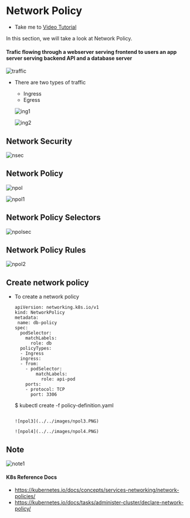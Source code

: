 # Network Policy

  - Take me to [Video Tutorial](https://kodekloud.com/topic/network-policy/)

In this section, we will take a look at Network Policy.

#### Trafic flowing through a webserver serving frontend to users an app server serving backend API and a database server

  ![traffic](../../images/traffic.PNG)

- There are two types of traffic
  - Ingress
  - Egress

   ![ing1](../../images/ing1.PNG)

   ![ing2](../../images/ing2.PNG)

## Network Security

  ![nsec](../../images/nsec.PNG)

## Network Policy

  ![npol](../../images/npol.PNG)

  ![npol1](../../images/npol1.PNG)

## Network Policy Selectors

  ![npolsec](../../images/npolsec.PNG)

## Network Policy Rules

  ![npol2](../../images/npol2.PNG)

## Create network policy

- To create a network policy
  ```
  apiVersion: networking.k8s.io/v1
  kind: NetworkPolicy
  metadata:
   name: db-policy
  spec:
    podSelector:
      matchLabels:
        role: db
    policyTypes:
    - Ingress
    ingress:
    - from:
      - podSelector:
          matchLabels:
            role: api-pod
      ports:
      - protocol: TCP
        port: 3306
  ```
  $ kubectl create -f policy-definition.yaml
  ```

  ![npol3](../../images/npol3.PNG)

  ![npol4](../../images/npol4.PNG)

## Note

 ![note1](../../images/note1.PNG)

#### K8s Reference Docs
- https://kubernetes.io/docs/concepts/services-networking/network-policies/
- https://kubernetes.io/docs/tasks/administer-cluster/declare-network-policy/
